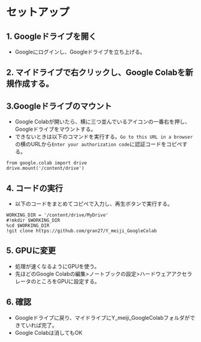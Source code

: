 # セットアップ
## 1. Googleドライブを開く
- Googleにログインし、Googleドライブを立ち上げる。
## 2. マイドライブで右クリックし、Google Colabを新規作成する。

## 3.Googleドライブのマウント
- Google Colabが開いたら、横に三つ並んでいるアイコンの一番右を押し、Googleドライブをマウントする。
- できないときは以下のコマンドを実行する。`Go to this URL in a browser`の横のURLから`Enter your authorization code`に認証コードをコピぺする。
```
from google.colab import drive
drive.mount('/content/drive')
```
## 4. コードの実行
- 以下のコードをまとめてコピペで入力し、再生ボタンで実行する。
```
WORKING_DIR = '/content/drive/MyDrive'
#!mkdir $WORKING_DIR
%cd $WORKING_DIR
!git clone https://github.com/gran27/Y_meiji_GoogleColab
```
## 5. GPUに変更
- 処理が速くなるようにGPUを使う。
- 先ほどのGoogle Colabの編集>ノートブックの設定>ハードウェアアクセラレータのところをGPUに設定する。
## 6. 確認
- Googleドライブに戻り、マイドライブにY_meiji_GoogleColabフォルダができていれば完了。
- Google Colabは消してもOK
